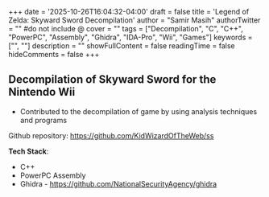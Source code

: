 +++
date = '2025-10-26T16:04:32-04:00'
draft = false
title = 'Legend of Zelda: Skyward Sword Decompilation'
author = "Samir Masih"
authorTwitter = "" #do not include @
cover = ""
tags = ["Decompilation", "C", "C++", "PowerPC", "Assembly", "Ghidra", "IDA-Pro", "Wii", "Games"]
keywords = ["", ""]
description = ""
showFullContent = false
readingTime = false
hideComments = false
+++

## Decompilation of Skyward Sword for the Nintendo Wii

- Contributed to the decompilation of game by using analysis techniques and programs


Github repository: https://github.com/KidWizardOfTheWeb/ss

**Tech Stack**:
- C++
- PowerPC Assembly
- Ghidra - https://github.com/NationalSecurityAgency/ghidra